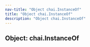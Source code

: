 ```yaml
---
nav-title: "Object chai.InstanceOf"
title: "Object chai.InstanceOf"
description: "Object chai.InstanceOf"
---
```

## Object: chai.InstanceOf